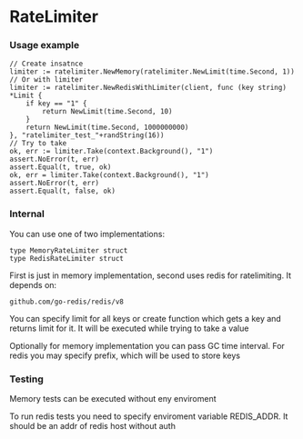 # RateLimiter

### Usage example

```golang
// Create insatnce
limiter := ratelimiter.NewMemory(ratelimiter.NewLimit(time.Second, 1))
// Or with limiter
limiter := ratelimiter.NewRedisWithLimiter(client, func (key string) *Limit {
	if key == "1" {
        return NewLimit(time.Second, 10)
    }
    return NewLimit(time.Second, 1000000000)
}, "ratelimiter_test_"+randString(16))
// Try to take
ok, err := limiter.Take(context.Background(), "1")
assert.NoError(t, err)
assert.Equal(t, true, ok)
ok, err = limiter.Take(context.Background(), "1")
assert.NoError(t, err)
assert.Equal(t, false, ok)
```

### Internal

You can use one of two implementations:

```golang
type MemoryRateLimiter struct
type RedisRateLimiter struct
```

First is just in memory implementation, second uses redis for ratelimiting. It depends on:

```
github.com/go-redis/redis/v8
```

You can specify limit for all keys or create function which gets a key and returns limit for it. It will be executed
while trying to take a value

Optionally for memory implementation you can pass GC time interval. For redis you may specify prefix, which will be used
to store keys

### Testing

Memory tests can be executed without eny enviroment

To run redis tests you need to specify enviroment variable REDIS_ADDR. It should be an addr of redis host without auth